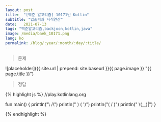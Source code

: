 ```yaml
---
layout: post
title:  "[백준 알고리즘] 10171번 Kotlin"
subtitle: "입출력과 사칙연산"
date:   2021-07-13
tags: "백준알고리즘,backjoon,kotlin,java"
image: /media/baek_10171.png
lang: ko
permalink: /blog/:year/:month/:day/:title/
---
```

> 문제

![placeholder]({{ site.url | prepend: site.baseurl }}{{ page.image }} "{{ page.title }}")

> 정답

{% highlight js %}
//play.kotlinlang.org

fun main() {
     println("\\    /\\")
    println(" )  ( ')")
    println("(  /  )")
    println(" \\(__)|")
}

{% endhighlight %}

